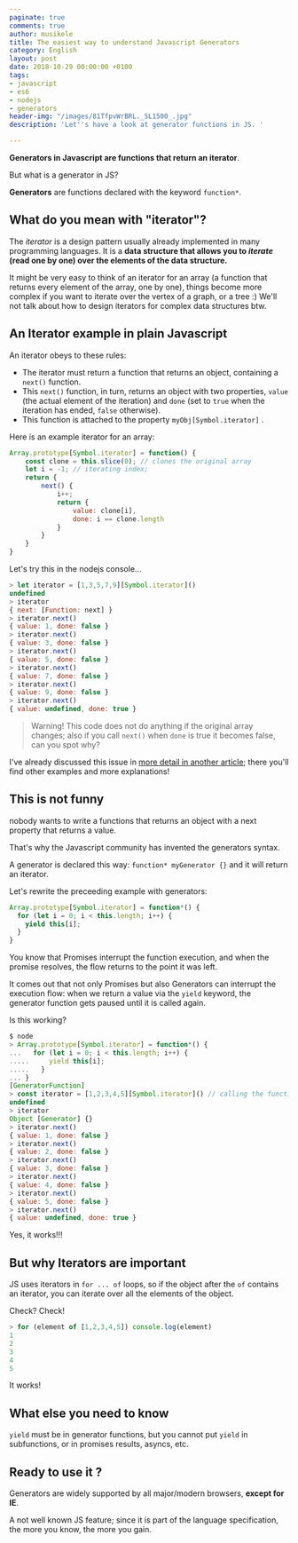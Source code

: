 ```yaml
---
paginate: true
comments: true
author: musikele
title: The easiest way to understand Javascript Generators
category: English
layout: post
date: 2018-10-29 00:00:00 +0100
tags:
- javascript
- es6
- nodejs
- generators
header-img: "/images/81TfpvWrBRL._SL1500_.jpg"
description: 'Let''s have a look at generator functions in JS. '

---
```

**Generators in Javascript are functions that return an iterator**.

But what is a generator in JS?

**Generators** are functions declared with the keyword `function*`.

## What do you mean with "iterator"?

The _iterator_ is a design pattern usually already implemented in many programming languages. It is a **data structure that allows you to _iterate_ (read one by one) over the elements of the data structure.**

It might be very easy to think of an iterator for an array (a function that returns every element of the array, one by one), things become more complex if you want to iterate over the vertex of a graph, or a tree :) We'll not talk about how to design iterators for complex data structures btw.

## An Iterator example in plain Javascript

An iterator obeys to these rules:

* The iterator must return a function that returns an object, containing a `next()` function.
* This `next()` function, in turn, returns an object with two properties, `value` (the actual element of the iteration) and `done` (set to `true` when the iteration has ended, `false` otherwise).
* This function is attached to the property `myObj[Symbol.iterator]` .

Here is an example iterator for an array:

```javascript
Array.prototype[Symbol.iterator] = function() {
	const clone = this.slice(0); // clones the original array
    let i = -1; // iterating index; 
  	return {
    	next() {
        	i++;
        	return {
            	value: clone[i],
            	done: i == clone.length
            }
        }
    }
}
```

Let's try this in the nodejs console...

```javascript
> let iterator = [1,3,5,7,9][Symbol.iterator]()
undefined
> iterator
{ next: [Function: next] }
> iterator.next()
{ value: 1, done: false }
> iterator.next()
{ value: 3, done: false }
> iterator.next()
{ value: 5, done: false }
> iterator.next()
{ value: 7, done: false }
> iterator.next()
{ value: 9, done: false }
> iterator.next()
{ value: undefined, done: true }
```

> Warning! This code does not do anything if the original array changes; also if you call `next()` when `done` is true it becomes false, can you spot why?

I've already discussed this issue in [more detail in another article](https://michelenasti.com/2018/09/04/symbols-iterators-in-javascript.html "Symbols & Iterators in Javascript "); there you'll find other examples and more explanations!

## This is not funny

nobody wants to write a functions that returns an object with a next property that returns a value.

That's why the Javascript community has invented the generators syntax.

A generator is declared this way: `function* myGenerator {}` and it will return an iterator.

Let's rewrite the preceeding example with generators:

```javascript
Array.prototype[Symbol.iterator] = function*() {
  for (let i = 0; i < this.length; i++) {
    yield this[i];
  }
}
```

You know that Promises interrupt the function execution, and when the promise resolves, the flow returns to the point it was left.

It comes out that not only Promises but also Generators can interrupt the execution flow: when we return a value via the  `yield` keyword, the generator function gets paused until it is called again.

Is this working?

```javascript
$ node  
> Array.prototype[Symbol.iterator] = function*() {
...   for (let i = 0; i < this.length; i++) {
.....     yield this[i];
.....   }
... }
[GeneratorFunction]
> const iterator = [1,2,3,4,5][Symbol.iterator]() // calling the function
undefined
> iterator
Object [Generator] {}
> iterator.next()
{ value: 1, done: false }
> iterator.next()
{ value: 2, done: false }
> iterator.next()
{ value: 3, done: false }
> iterator.next()
{ value: 4, done: false }
> iterator.next()
{ value: 5, done: false }
> iterator.next()
{ value: undefined, done: true }
```

Yes, it works!!!

## But why Iterators are important

JS uses iterators in `for ... of` loops, so if the object after the `of` contains an iterator, you can iterate over all the elements of the object.

Check? Check!

```javascript
> for (element of [1,2,3,4,5]) console.log(element)
1
2
3
4
5
```

It works!

## What else you need to know

`yield` must be in generator functions, but you cannot put `yield` in  subfunctions, or in promises results, asyncs, etc.

## Ready to use it ?

Generators are widely supported by all major/modern browsers, **except for IE**.

A not well known JS feature; since it is part of the language specification, the more you know, the more you gain.